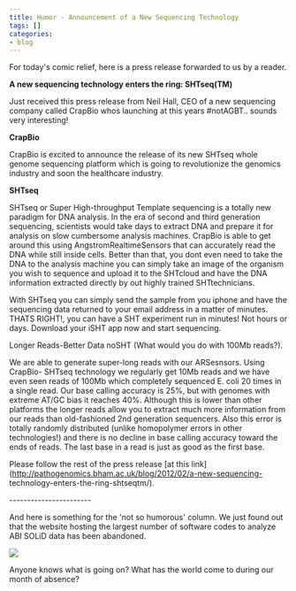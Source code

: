 ```yaml
---
title: Humor - Announcement of a New Sequencing Technology
tags: []
categories:
- blog
---
```

For today's comic relief, here is a press release forwarded to us by a reader.
<!--more-->

>

**A new sequencing technology enters the ring: SHTseq(TM)**

Just received this press release from Neil Hall, CEO of a new sequencing
company called CrapBio whos launching at this years #notAGBT.. sounds very
interesting!

**CrapBio**

CrapBio is excited to announce the release of its new SHTseq whole genome
sequencing platform which is going to revolutionize the genomics industry and
soon the healthcare industry.

**SHTseq**

SHTseq or Super High-throughput Template sequencing is a totally new paradigm
for DNA analysis. In the era of second and third generation sequencing,
scientists would take days to extract DNA and prepare it for analysis on slow
cumbersome analysis machines. CrapBio is able to get around this using
AngstromRealtimeSensors that can accurately read the DNA while still inside
cells. Better than that, you dont even need to take the DNA to the analysis
machine you can simply take an image of the organism you wish to sequence and
upload it to the SHTcloud and have the DNA information extracted directly by
out highly trained SHTtechnicians.

With SHTseq you can simply send the sample from you iphone and have the
sequencing data returned to your email address in a matter of minutes. THATS
RIGHT!, you can have a SHT experiment run in minutes! Not hours or days.
Download your iSHT app now and start sequencing.

Longer Reads-Better Data noSHT (What would you do with 100Mb reads?).

We are able to generate super-long reads with our ARSesnsors. Using CrapBio-
SHTseq technology we regularly get 10Mb reads and we have even seen reads of
100Mb which completely sequenced E. coli 20 times in a single read. Our base
calling accuracy is 25%, but with genomes with extreme AT/GC bias it reaches
40%. Although this is lower than other platforms the longer reads allow you to
extract much more information from our reads than old-fashioned 2nd generation
sequencers. Also this error is totally randomly distributed (unlike
homopolymer errors in other technologies!) and there is no decline in base
calling accuracy toward the ends of reads. The last base in a read is just as
good as the first base.

Please follow the rest of the press release [at this
link](http://pathogenomics.bham.ac.uk/blog/2012/02/a-new-sequencing-
technology-enters-the-ring-shtseqtm/).

\-----------------------

And here is something for the 'not so humorous' column. We just found out that
the website hosting the largest number of software codes to analyze ABI SOLiD
data has been abandoned.

![](http://www.homolog.us/blogs/wp-content/uploads/2012/06/Capture-300x90.png)

Anyone knows what is going on? What has the world come to during our month of
absence?

